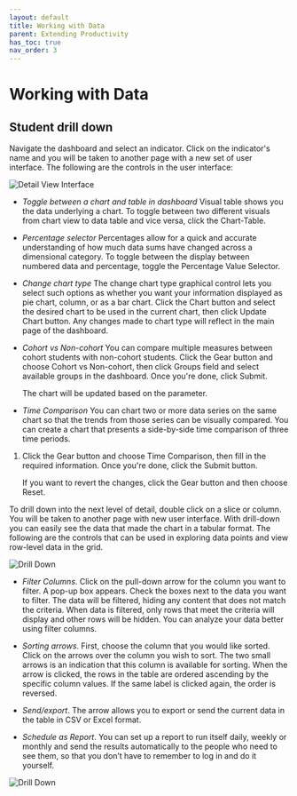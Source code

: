 ```yaml
---
layout: default
title: Working with Data
parent: Extending Productivity
has_toc: true
nav_order: 3
---
```


# Working with Data

## Student drill down
Navigate the dashboard and select an indicator. Click on the indicator's name and you will be taken to another page with a new set of user interface. The following are the controls in the user interface:

![Detail View Interface]({{site.baseurl}}/assets/images/detail-view.png "Detail View Interface")



* _Toggle between a chart and table in dashboard_ Visual table shows you the data underlying a chart. To toggle between two different visuals from chart view to data table and vice versa, click the Chart-Table.

* _Percentage selector_ Percentages allow for a quick and accurate understanding of how much data sums have changed across a dimensional category. To toggle between the display between numbered data and percentage, toggle the Percentage Value Selector.

* _Change chart type_ The change chart type graphical control lets you select such options as whether you want your information displayed as pie chart, column, or as a bar chart. Click the Chart button and select the desired chart to be used in the current chart, then click Update Chart button. Any changes made to chart type will reflect in the main page of the dashboard.

* _Cohort vs Non-cohort_ You can compare multiple measures between cohort students with non-cohort students. Click the Gear button and choose Cohort vs Non-cohort, then click Groups field and select available groups in the dashboard. Once you're done, click Submit.

    The chart will be updated based on the parameter.

* _Time Comparison_ You can chart two or more data series on the same chart so that the trends from those series can be visually compared. You can create a chart that presents a side-by-side time comparison of three time periods.
1. Click the Gear button and choose Time Comparison, then fill in the required information. Once you're done, click the Submit button.

    If you want to revert the changes, click the Gear button and then choose Reset.

To drill down into the next level of detail, double click on a slice or column. You will be taken to another page with new user interface. With drill-down you can easily see the data that made the chart in a tabular format. The following are the controls that can be used in exploring data points and view row-level data in the grid.

![Drill Down]({{site.baseurl}}/assets/images/drill-down.png "Drill Down Interface")



* _Filter Columns_. Click on the pull-down arrow for the column you want to filter. A pop-up box appears. Check the boxes next to the data you want to filter. The data will be filtered, hiding any content that does not match the criteria. When data is filtered, only rows that meet the criteria will display and other rows will be hidden. You can analyze your data better using filter columns.

* _Sorting arrows_. First, choose the column that you would like sorted. Click on the arrows over the column you wish to sort. The two small arrows is an indication that this column is available for sorting. When the arrow is clicked, the rows in the table are ordered ascending by the specific column values. If the same label is clicked again, the order is reversed.

* _Send/export_. The arrow allows you to  export or send the current data in the table in CSV or Excel format.

* _Schedule as Report_. You can set up a report to run itself daily, weekly or monthly and send the results automatically to the people who need to see them, so that you don’t have to remember to log in and do it yourself.

![Drill Down]({{site.baseurl}}/assets/images/schedule-as-report-drill-down.png "Schedule Report")
